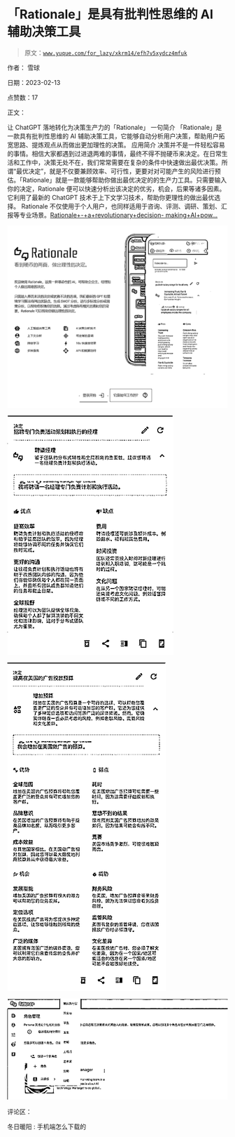 # 「Rationale」是具有批判性思维的 AI 辅助决策工具

> 原文：[`www.yuque.com/for_lazy/xkrm14/efh7v5xydcz4mfuk`](https://www.yuque.com/for_lazy/xkrm14/efh7v5xydcz4mfuk)

作者： 雪球

日期：2023-02-13

点赞数：17

正文：

让 ChatGPT 落地转化为决策生产力的「Rationale」 一句简介 「Rationale」是一款具有批判性思维的 AI 辅助决策工具，它能够自动分析用户决策，帮助用户拓宽思路、提炼观点从而做出更加理性的决策。 应用简介 决策并不是一件轻松容易的事情。相信大家都遇到过进退两难的事情，最终不得不抛硬币来决定。在日常生活和工作中，决策无处不在，我们常常需要在复杂的条件中快速做出最优决策。所谓“最优决定”，就是不仅要兼顾效率、可行性，更要对对可能产生的风险进行预估。「Rationale」就是一款能够帮助你做出最优决定的的生产力工具。只需要输入你的决定，Rationale 便可以快速分析出该决定的优劣，机会，后果等诸多因素。它利用了最新的 ChatGPT 技术于上下文学习技术，帮助你更理性的做出最优选择。 Rationale 不仅使用于个人用户，也同样适用于咨询、评测、调研、策划、汇报等专业场景。[Rationale+-+a+revolutionary+decision- making+AI+pow...](https://rationale.jina.ai/)

![](img/4accdc53fbaa0ad91629ca37cfb1f845.png)  

![](img/326b052945052425651dda89fbe6c4b0.png)  

![](img/d77d91aac10e2437d059d3a9d6ceafcf.png)  

![](img/faa322275baa061895bf75546c169185.png)  

评论区：

冬日暖阳 : 手机端怎么下载的



